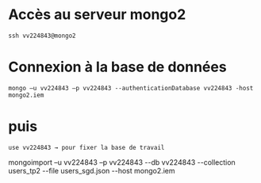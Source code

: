 # Accès au serveur mongo2

    ssh vv224843@mongo2

# Connexion à la base de données

    mongo –u vv224843 –p vv224843 --authenticationDatabase vv224843 -host mongo2.iem

# puis

    use vv224843 → pour fixer la base de travail

mongoimport –u vv224843 –p vv224843 --db vv224843 --collection users_tp2 --file users_sgd.json --host mongo2.iem
